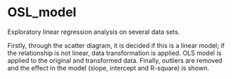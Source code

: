# OSL_model
Exploratory linear regression analysis on several data sets.

Firstly, through the scatter diagram, it is decided if this is a linear model; if the relationship is not linear, data transformation is applied. OLS model is applied to the original and transformed data. Finally, outliers are removed and the effect in the model (slope, intercept and R-square) is shown.
